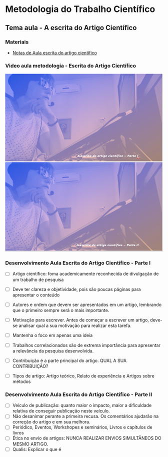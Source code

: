 # Metodologia do Trabalho Científico
## Tema aula - A escrita do Artigo Científico

### Materiais
- [Notas de Aula escrita do artigo científico](escrita_artigo_cientifico.pdf)

### Video aula metodologia -  Escrita do Artigo Científico
[![Escrita do artito científico - Parte I](capa_15.png)](https://youtu.be/yh-F27qlnnI)
[![Escrita do artito científico - Parte II](capa_16.png)](https://youtu.be/YS0yExrxnH8)



### Desenvolvimento Aula Escrita do Artigo Científico - Parte I

- [ ] Artigo científico: foma academicamente reconhecida de divulgação de um trabalho de pesquisa
- [ ] Deve ter clareza e objetividade, pois são poucas páginas para apresentar o conteúdo
- [ ] Autores e ordem que devem ser apresentados em um artigo, lembrando que o primeiro sempre será o mais importante.
- [ ] Motivação para escrever. Antes de começar a escrever um artigo, deve-se analisar qual a sua motivação para realizar esta tarefa.
- [ ] Mantenha o foco em apenas uma ideia
- [ ] Trabalhos correlacionados são de extrema importância para apresentar a relevância da pesquisa desenvolvida.
- [ ] Contribuição é a parte principal do artigo. QUAL A SUA CONTRIBUIÇÃO?
- [ ] Tipos de artigo: Artigo teórico, Relato de experiência e Artigos sobre métodos


### Desenvolvimento Aula Escrita do Artigo Científico - Parte II

- [ ] Veículo de publicação: quanto maior o impacto, maior a dificuldade relativa de conseguir publicação neste veículo.
- [ ] Não desanimar perante a primeira recusa. Os comentários ajudarão na correção do artigo e em sua melhora.
- [ ] Periódico, Eventos, Workshopes e seminários, Livros e capítulos de livros
- [ ] Ética no envio de artigos: NUNCA REALIZAR ENVIOS SIMULTÂNEOS DO MESMO ARTIGO.
- [ ] Qualis: Explicar o que é
